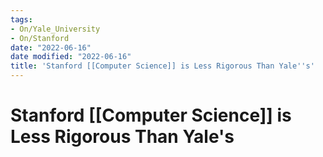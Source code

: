 ```yaml
---
tags:
- On/Yale_University
- On/Stanford
date: "2022-06-16"
date modified: "2022-06-16"
title: 'Stanford [[Computer Science]] is Less Rigorous Than Yale''s'
---
```


# Stanford [[Computer Science]] is Less Rigorous Than Yale's
